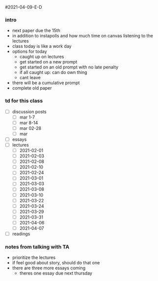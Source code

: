 #2021-04-09-E-D

### intro 
- next paper due the 15th
- in addition to instapolls and how much time on canvas listening to the lectures
- class today is like a work day
- options for  today
  - caught up on lectures 
  - get started on a new prompt
  - get started on an old prompt with no late penalty
  - if all caught up: can do own thing
  - cant leave
- there will be a cumulative prompt
- complete old paper 

### td for this class
- [ ] discussion posts
  - [ ] mar 1-7
  - [ ] mar 8-14
  - [ ] mar 02-28
  - [ ] mar 
- [ ] essays
- [ ] lectures 
  - [ ] 2021-02-01
  - [ ] 2021-02-03
  - [ ] 2021-02-08
  - [ ] 2021-02-10
  - [ ] 2021-02-24
  - [ ] 2021-03-01
  - [ ] 2021-03-03
  - [ ] 2021-03-08
  - [ ] 2021-03-10
  - [ ] 2021-03-22
  - [ ] 2021-03-24
  - [ ] 2021-03-29
  - [ ] 2021-03-31
  - [ ] 2021-04-06
  - [ ] 2021-04-07
- [ ] readings

<!--
### Questions for TA
- what readings do I need to do 
- what lectures are there
- what essays are there 
- what discussion posts are there 
-->

### notes from talking with TA
- prioritize the lectures 
- if feel good about story, should do that one
- there are three more essays coming 
  - theres one essay due next thursday

